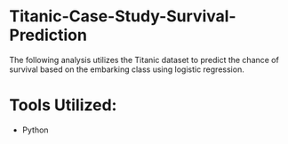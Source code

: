 # Titanic-Case-Study-Survival-Prediction

The following analysis utilizes the Titanic dataset to predict the chance of survival based on the embarking class using logistic regression.

# Tools Utilized:
- Python



